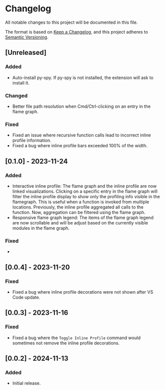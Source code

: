 # Changelog

All notable changes to this project will be documented in this file.

The format is based on [Keep a Changelog](https://keepachangelog.com/en/1.1.0/),
and this project adheres to [Semantic Versioning](https://semver.org/spec/v2.0.0.html).

## [Unreleased]
### Added
- Auto-install py-spy. If py-spy is not installed, the extension will ask to install it.

### Changed
- Better file path resolution when Cmd/Ctrl-clicking on an entry in the flame graph.

### Fixed
- Fixed an issue where recursive function calls lead to incorrect inline profile information.
- Fixed a bug where inline profile bars exceeded 100% of the width.

## [0.1.0] - 2023-11-24
### Added
- Interactive inline profile: The flame graph and the inline profile are now linked visualizations. Clicking on a specific entry in the flame graph will filter the inline profile display to show only the profiling info visible in the flamegraph. This is useful when a function is invoked from multiple locations. Previously, the inline profile aggregated all calls to the function. Now, aggregation can be filtered using the flame graph.
- Responsive flame graph legend: The items of the flame graph legend are now scrollable and will be adjust based on the currently visible modules in the flame graph.

### Fixed
- 

## [0.0.4] - 2023-11-20
### Fixed
- Fixed a bug where inline profile decorations were not shown after VS Code update.

## [0.0.3] - 2023-11-16
### Fixed
- Fixed a bug where the `Toggle Inline Profile` command would sometimes not remove the inline profile decorations.

## [0.0.2] - 2024-11-13
### Added
- Initial release.